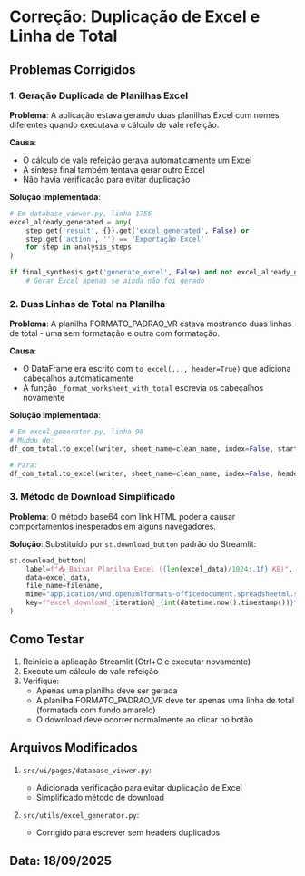 # Correção: Duplicação de Excel e Linha de Total

## Problemas Corrigidos

### 1. Geração Duplicada de Planilhas Excel

**Problema**: A aplicação estava gerando duas planilhas Excel com nomes diferentes quando executava o cálculo de vale refeição.

**Causa**: 
- O cálculo de vale refeição gerava automaticamente um Excel
- A síntese final também tentava gerar outro Excel
- Não havia verificação para evitar duplicação

**Solução Implementada**:
```python
# Em database_viewer.py, linha 1755
excel_already_generated = any(
    step.get('result', {}).get('excel_generated', False) or 
    step.get('action', '') == 'Exportação Excel'
    for step in analysis_steps
)

if final_synthesis.get('generate_excel', False) and not excel_already_generated:
    # Gerar Excel apenas se ainda não foi gerado
```

### 2. Duas Linhas de Total na Planilha

**Problema**: A planilha FORMATO_PADRAO_VR estava mostrando duas linhas de total - uma sem formatação e outra com formatação.

**Causa**: 
- O DataFrame era escrito com `to_excel(..., header=True)` que adiciona cabeçalhos automaticamente
- A função `_format_worksheet_with_total` escrevia os cabeçalhos novamente

**Solução Implementada**:
```python
# Em excel_generator.py, linha 98
# Mudou de:
df_com_total.to_excel(writer, sheet_name=clean_name, index=False, startrow=0)

# Para:
df_com_total.to_excel(writer, sheet_name=clean_name, index=False, header=False, startrow=0)
```

### 3. Método de Download Simplificado

**Problema**: O método base64 com link HTML poderia causar comportamentos inesperados em alguns navegadores.

**Solução**: Substituído por `st.download_button` padrão do Streamlit:
```python
st.download_button(
    label=f"📥 Baixar Planilha Excel ({len(excel_data)/1024:.1f} KB)",
    data=excel_data,
    file_name=filename,
    mime="application/vnd.openxmlformats-officedocument.spreadsheetml.sheet",
    key=f"excel_download_{iteration}_{int(datetime.now().timestamp())}"
)
```

## Como Testar

1. Reinicie a aplicação Streamlit (Ctrl+C e executar novamente)
2. Execute um cálculo de vale refeição
3. Verifique:
   - Apenas uma planilha deve ser gerada
   - A planilha FORMATO_PADRAO_VR deve ter apenas uma linha de total (formatada com fundo amarelo)
   - O download deve ocorrer normalmente ao clicar no botão

## Arquivos Modificados

1. `src/ui/pages/database_viewer.py`:
   - Adicionada verificação para evitar duplicação de Excel
   - Simplificado método de download
   
2. `src/utils/excel_generator.py`:
   - Corrigido para escrever sem headers duplicados

## Data: 18/09/2025
